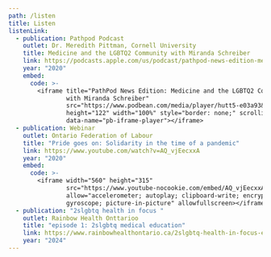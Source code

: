 ```yaml
---
path: /listen
title: Listen
listenLink:
  - publication: Pathpod Podcast
    outlet: Dr. Meredith Pittman, Cornell University
    title: Medicine and the LGBTQ2 Community with Miranda Schreibe‪r
    link: https://podcasts.apple.com/us/podcast/pathpod-news-edition-medicine-lgbtq2-community-miranda/id1510581764?i=1000478700269
    year: "2020"
    embed:
      code: >-
        <iframe title="PathPod News Edition: Medicine and the LGBTQ2 Community
                with Miranda Schreiber"
                src="https://www.podbean.com/media/player/hutt5-e03a93&?from=usersite&skin=1&fonts=Helvetica&auto=0&download=1&share=1&version=1&btn-skin=102"
                height="122" width="100%" style="border: none;" scrolling="no"
                data-name="pb-iframe-player"></iframe>
  - publication: Webinar
    outlet: Ontario Federation of Labour
    title: "Pride goes on: Solidarity in the time of a pandemic"
    link: https://www.youtube.com/watch?v=AQ_vjEecxxA
    year: "2020"
    embed:
      code: >-
        <iframe width="560" height="315"
                src="https://www.youtube-nocookie.com/embed/AQ_vjEecxxA" frameborder="0"
                allow="accelerometer; autoplay; clipboard-write; encrypted-media;
                gyroscope; picture-in-picture" allowfullscreen></iframe>
  - publication: "2slgbtq health in focus "
    outlet: Rainbow Health Onttarioo
    title: "episode 1: 2slgbtq medical education"
    link: https://www.rainbowhealthontario.ca/2slgbtq-health-in-focus-episode-1-2slgbtq-medical-education/
    year: "2024"
---
```

